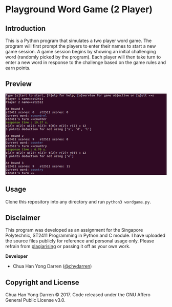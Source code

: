 # Playground Word Game (2 Player)

## Introduction

This is a Python program that simulates a two player word game. The program will first prompt the players to enter their names to start a 
new game session. A game session begins by showing an initial challenging word (randomly picked by the program). Each player will then 
take turn to enter a new word in response to the challenge based on the game rules and earn points. 

## Preview

<img src="preview.png" width="700">

## Usage

Clone this repository into any directory and run `python3 wordgame.py`. 

## Disclaimer

This program was developed as an assignment for the Singapore Polytechnic, ST2411 Programming in Python and C module. I have uploaded the source files publicly for reference and personal usage only. Please refrain from [plagiarising](https://www.sp.edu.sg/sp/student-services/ssc-overview/student-handbook/intellectual-property-copyright-and-plagiarism) or passing it off as your own work. 

**Developer**

- Chua Han Yong Darren ([@chydarren](https://github.com/chydarren))

## Copyright and License 

Chua Han Yong Darren © 2017. Code released under the GNU Affero General Public License v3.0.
